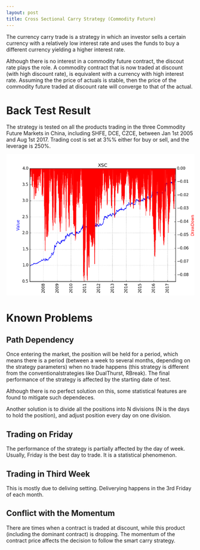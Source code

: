 ```yaml
---
layout: post
title: Cross Sectional Carry Strategy (Commodity Future)
---
```

The currency carry trade is a strategy in which an investor sells a certain currency with a relatively low interest rate and uses the funds to buy a different currency yielding a higher interest rate. 

Although there is no interest in a commodity future contract, the discout rate plays the role. A commodity contract that is now traded at discount (with high discount rate), is equivalent with a currency with high interest rate. Assuming the the price of actuals is stable, then the price of the commodity future traded at discount rate will converge to that of the actual. 

# Back Test Result
The strategy is tested on all the products trading in the three Commodity Future Markets in China, including SHFE, DCE, CZCE, between Jan 1st 2005 and Aug 1st 2017. Trading cost is set at 3%% either for buy or sell, and the leverage is 250%. 

![Figure](../images/XSC.png)


# Known Problems
## Path Dependency
Once entering the market, the position will be held for a period, which means there is a period (between a week to several months, depending on the strategy parameters) when no trade happens (this strategy is different from the conventionalstrategies like DualThurst, RBreak). The final performance of the strategy is affected by the starting date of test. 

Although there is no perfect solution on this, some statistical features are found to mitigate such dependeces. 

Another solution is to divide all the positions into N divisions (N is the days to hold the position), and adjust position every day on one division. 

## Trading on Friday
The performance of the strategy is partially affected by the day of week. Usually, Friday is the best day to trade. It is a statistical phenomenon. 

## Trading in Third Week
This is mostly due to deliving setting. Deliverying happens in the 3rd Friday of each month. 

## Conflict with the Momentum
There are times when a contract is traded at discount, while this product (including the dominant contract) is dropping. The momentum of the contract price affects the decision to follow the smart carry strategy. 


